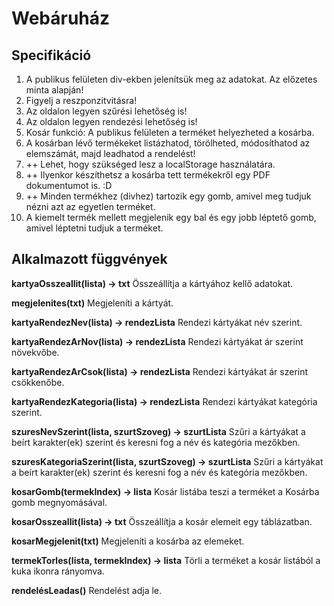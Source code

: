 # Webáruház

## Specifikáció
1. A publikus felületen div-ekben jelenítsük meg az adatokat. Az előzetes minta alapján! 
2. Figyelj a reszponzitvitásra!
3. Az oldalon legyen szűrési lehetőség is!
4. Az oldalon legyen rendezési lehetőség is!
5. Kosár funkció:  A publikus felületen a terméket helyezheted a kosárba. 
6. A kosárban lévő termékeket listázhatod, törölheted, módosíthatod az elemszámát, majd leadhatod a rendelést!
7. ++ Lehet, hogy szükséged lesz a localStorage használatára. 
8. ++ Ilyenkor készíthetsz a kosárba tett termékekről egy PDF dokumentumot is.  :D
9. ++ Minden termékhez (divhez) tartozik egy gomb, amivel meg tudjuk nézni azt az egyetlen terméket.
10. A kiemelt termék mellett megjelenik egy bal és egy jobb léptető gomb, amivel léptetni tudjuk a terméket.

## Alkalmazott függvények

**kartyaOsszeallit(lista) -> txt**
Összeállítja a kártyához kellő adatokat.

**megjelenites(txt)**
Megjeleníti a kártyát.

**kartyaRendezNev(lista) -> rendezLista**
Rendezi kártyákat név szerint.

**kartyaRendezArNov(lista) -> rendezLista**
Rendezi kártyákat ár szerint növekvőbe.

**kartyaRendezArCsok(lista) -> rendezLista**
Rendezi kártyákat ár szerint csökkenőbe.

**kartyaRendezKategoria(lista) -> rendezLista**
Rendezi kártyákat kategória szerint.

**szuresNevSzerint(lista, szurtSzoveg) -> szurtLista**
Szűri a kártyákat a beírt karakter(ek) szerint és keresni fog a név és kategória mezőkben.

**szuresKategoriaSzerint(lista, szurtSzoveg) -> szurtLista**
Szűri a kártyákat a beírt karakter(ek) szerint és keresni fog a név és kategória mezőkben.

**kosarGomb(termekIndex) -> lista**
Kosár listába teszi a terméket a Kosárba gomb megnyomásával.

**kosarOsszeallit(lista) -> txt**
Összeállítja a kosár elemeit egy táblázatban.

**kosarMegjelenit(txt)**
Megjeleníti a kosárba az elemeket.

**termekTorles(lista, termekIndex) -> lista**
Törli a terméket a kosár listából a kuka ikonra rányomva.

**rendelésLeadas()**
Rendelést adja le.
